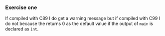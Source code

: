 ### Exercise one
If compiled with C89 I do get a warning message but if compiled with C99 I do not because the returns 0 as the default value if the output of `main` 
is declared as `int`.

